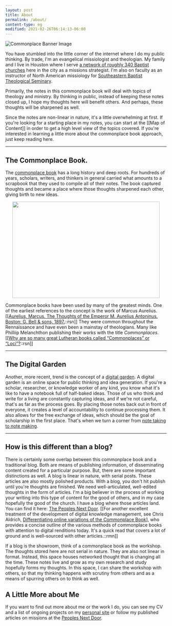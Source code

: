 ```yaml
---
layout: post
title: About
permalink: /about/
content-type: eg
modified: 2021-02-26T06:14:13-06:00
---
```


![Commonplace Banner Image](https://i.imgur.com/BzZOtqw.png)

You have stumbled into the little corner of the internet where I do my public thinking. By trade, I'm an evangelical missiologist and theologian. My family and I live in Houston where I serve [a network of roughly 340 Baptist churches](https://ubahouston.org) here in the city as a missions strategist. I'm also on faculty as an instructor of North American missiology for [Southeastern Baptist Theological Seminary](https://sebts.edu).

Primarily, the notes in this commonplace book will deal with topics of theology and ministry. By thinking in public, instead of keeping these notes closed up, I hope my thoughts here will benefit others. And perhaps, these thoughts will be sharpened as well.

Since the notes are non-linear in nature, it's a little overwhelming at first. If you're looking for a starting place in my notes, you can start at the [[Map of Content]] in order to get a high level view of the topics covered. If you're interested in learning a little more about the commonplace book approach, just keep reading here.

---

## The Commonplace Book.
The [commonplace book](https://en.wikipedia.org/wiki/Commonplace_book) has a long history and deep roots. For hundreds of years, scholars, writers, and thinkers in general carried what amounts to a scrapbook that they used to compile all of their notes. The book captured thoughts and became a place where those thoughts sharpened each other, giving birth to new ideas.

<p align="center">
  <img width="460" height="300" src="https://chuckfrey.com/wp-content/uploads/2013/03/davinci-notebook-400px.jpg">
</p>

Commonplace books have been used by many of the greatest minds. One of the earliest references to the concept is the work of Marcus Aurelius.[[[Aurelius, Marcus. The Thoughts of the Emperor M. Aurelius Antoninus. Boston: G. Bell & sons, 1897.](https://www.google.com/books/edition/_/qZ1fAAAAMAAJ?hl=en)::rsn]] They were common throughout the Rennaissance and have even been a mainstay of theologians. Many like Philliip Melanchthon publishing their works with the title *Commonplaces*.[[[Why are so many great Lutheran books called “Commonplaces” or “Loci”?](https://blog.cph.org/study/systematic-theology-and-apologetics/why-are-so-many-great-lutheran-books-called-commonplaces-or-loci)::rsn]]


---
## The Digital Garden
Another, more recent, trend is the concept of a [digital garden](https://maggieappleton.com/garden-history). A digital garden is an online space for public thinking and idea generation. If you're a scholar, researcher, or knowledge worker of any kind, you know what it's like to have a notebook full of half-baked ideas. Those of us who think and write for a living are constantly capturing ideas, and if we're not careful, that's as far as the process goes. By placing those notes back out in front of everyone, it creates a level of accountability to continue processing them. It also allows for the free exchange of ideas, which should be the goal of scholarship in the first place. That's when we turn a corner from [note taking to note making](https://nesslabs.com/from-note-taking-to-note-making).

---

## How is this different than a blog?
There is certainly some overlap between this commonplace book and a traditional blog. Both are means of publishing information, of disseminating content created for a particular purpose. But, there are some important distinctions as well. A blog is linear in nature, with serial posts. These articles are also mostly polished products. With a blog, you don't hit publish until you're thoughts are finished. We need well-articulated, well-edited thoughts in the form of articles. I'm a big believer in the process of working your writing into this type of content for the good of others, and in my case hopefully the good of the church. I have a blog where those articles land. You can find it here: [The Peoples Next Door](https://keelancook.com). [[For another excellent treatment of the development of digital knowledge management, see Chris Aldrich, [Differentiating online variations of the Commonplace Book](https://boffosocko.com/2021/07/03/differentiating-online-variations-of-the-commonplace-book-digital-gardens-wikis-zettlekasten-waste-books-florilegia-and-second-brains/)], who provides a concise outline of the various methods of commonplace books with attention to digital renditions today. It's a quick read that covers a lot of ground and is well-sourced with other articles.::rmn]]

If a blog is the showroom, think of a commonplace book as the workshop. The thoughts stored here are not serial in nature. They are also not linear in format. Instead, this space houses networked thought that is changing all the time. These notes live and grow as my own research and study hopefully forms my thoughts. In this space, I can share the workshop with others, so that my thinking happens with scrutiny from others and as a means of spurring others on to think as well.

## A Little More about Me

If you want to find out more about me or the work I do, you can see my CV and a list of ongoing projects on my [personal site](https://keelancook.ml) or follow my published articles on missions at the [Peoples Next Door](https://keelancook.com).
